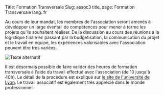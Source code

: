 Title: Formation Transversale 
Slug: assoc3
title_page: Formation Transversale
lang: fr


Au cours de leur mandat, les membres de l'association seront amenés à développer un large éventail de compétences pour mener à terme les projets qu'ils souhaitent réaliser. De la discussion au cours des réunions à la logistique finale en passant par la budgetisation, la communication du projet et le travail en équipe, les expériences valorisables avec l'association peuvent être très variées.

![Texte alternatif](/images/img_formation_transversale.jpg)


Il est désormais possible de faire valider des heures de formation transversale à l'aide du travail effectué avec l'association (de 10 jusqu'à 40h). Le détail de la procédure est expliqué sur [le site de l'université de Lyon](http://www.universite-lyon.fr/doctorat/d22-engagement-doctorant-de-10-a-40h-340521.kjsp?RH=1316013786633). Le travail associatif est également très apprécié dans le monde professionnel.
